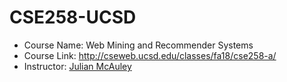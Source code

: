 # CSE258-UCSD
* Course Name: Web Mining and Recommender Systems
* Course Link: http://cseweb.ucsd.edu/classes/fa18/cse258-a/
* Instructor: [Julian McAuley](https://cseweb.ucsd.edu/~jmcauley/)
